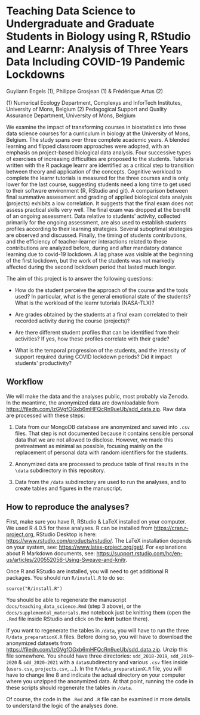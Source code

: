 # Teaching Data Science to Undergraduate and Graduate Students in Biology using R, RStudio and Learnr: Analysis of Three Years Data Including COVID-19 Pandemic Lockdowns

Guyliann Engels (1), Philippe Grosjean (1) & Frédérique Artus (2)

(1) Numerical Ecology Department, Complexys and InforTech Institutes, University of Mons, Belgium
(2) Pedagogical Support and Quality Assurance Department, University of Mons, Belgium


We examine the impact of transforming courses in biostatistics into three data science courses for a curriculum in biology at the University of Mons, Belgium. The study spans over three complete academic years. A blended learning and flipped classroom approaches were adopted, with an emphasis on project-based biological data analysis. Four successive types of exercises of increasing difficulties are proposed to the students. Tutorials written with the R package learnr are identified as a critical step to transition between theory and application of the concepts. Cognitive workload to complete the learnr tutorials is measured for the three courses and is only lower for the last course, suggesting students need a long time to get used to their software environment (R, RStudio and git). A comparison between final summative assessment and grading of applied biological data analysis (projects) exhibits a low correlation. It suggests that the final exam does not assess practical skills very well. The final exam was dropped at the benefit of an ongoing assessment. Data relative to students' activity, collected primarily for the ongoing assessment, are also used to establish students profiles according to their learning strategies. Several suboptimal strategies are observed and discussed. Finally, the timing of students contributions, and the efficiency of teacher-learner interactions related to these contributions are analyzed before, during and after mandatory distance learning due to covid-19 lockdown. A lag phase was visible at the beginning of the first lockdown, but the work of the students was not markedly affected during the second lockdown period that lasted much longer.

The aim of this project is to answer the following questions:

- How do the student perceive the approach of the course and the tools used? In particular, what is the general emotional state of the students? What is the workload of the learnr tutorials (NASA-TLX)?

- Are grades obtained by the students at a final exam correlated to their recorded activity during the course (projects)?

- Are there different student profiles that can be identified from their activities? If yes, how these profiles correlate with their grade?

- What is the temporal progression of the students, and the intensity of support required during COVID lockdown periods? Did it impact students' productivity?


## Workflow

We will make the data and the analyses public, most probably via Zenodo. In the meantime, the anonymized data are downloadable from <https://filedn.com/lzGVgfOGxb6mHFQcRn9ueUb/sdd_data.zip>. Raw data are processed with these steps:

1. Data from our MongoDB database are anonymized and saved into `.csv` files. That step is not documented because it contains sensible personal data that we are not allowed to disclose. However, we made this pretreatment as minimal as possible, focusing mainly on the replacement of personal data with random identifiers for the students.

2. Anonymized data are processed to produce table of final results in the `\data` subdirectory in this repository.

3. Data from the `/data` subdirectory are used to run the analyses, and to create tables and figures in the manuscript.


## How to reproduce the analyses?

First, make sure you have R, RStudio & LaTeX installed on your computer. We used R 4.0.5 for these analyses. R can be installed from <https://cran.r-project.org>, RStudio Desktop is here: <https://www.rstudio.com/products/rstudio/>. The LaTeX installation depends on your system, see: <https://www.latex-project.org/get/>. For explanations about R Markdown documents, see: <https://support.rstudio.com/hc/en-us/articles/200552056-Using-Sweave-and-knitr>.

Once R and RStudio are installed, you will need to get additional R packages. You should run `R/install.R` to do so:

```
source("R/install.R")
```

You should be able to regenerate the manuscript `docs/teaching_data_science.Rmd` (step 3 above), or the `docs/supplemental_materials.Rmd` notebook just be knitting them (open the `.Rmd` file inside RStudio and click on the **knit** button there).

If you want to regenerate the tables in `/data`, you will have to run the three `R/data_preparationX.R` files. Before doing so, you will have to download the anonymized datasets from <https://filedn.com/lzGVgfOGxb6mHFQcRn9ueUb/sdd_data.zip>. Unzip this file somewhere. You should have three directories: `sdd_2018-2019`,  `sdd_2019-2020` & `sdd_2020-2021` with a `data`subdirectory and various `.csv` files inside (`users.csv`, `projects.csv`, ...). In the `R/data_preparationX.R` file, you will have to change line 8 and indicate the actual directory on your computer where you unzipped the anonymized data. At that point, running the code in these scripts should regenerate the tables in `/data`.

Of course, the code in the `.Rmd` and `.R` file can be examined in more details to understand the logic of the analyses done.
